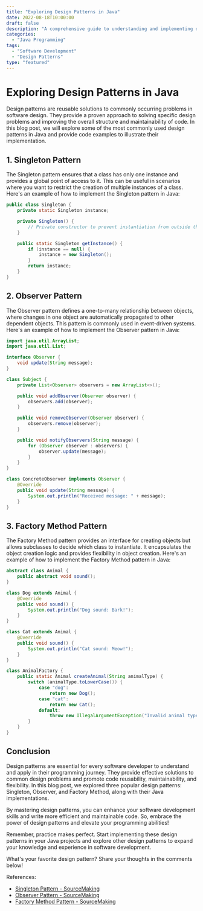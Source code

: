 ```yaml
--- 
title: "Exploring Design Patterns in Java"
date: 2022-08-18T10:00:00
draft: false
description: "A comprehensive guide to understanding and implementing design patterns in Java programming."
categories: 
  - "Java Programming"
tags: 
  - "Software Development"
  - "Design Patterns"
type: "featured"
---
```


# Exploring Design Patterns in Java

Design patterns are reusable solutions to commonly occurring problems in software design. They provide a proven approach to solving specific design problems and improving the overall structure and maintainability of code. In this blog post, we will explore some of the most commonly used design patterns in Java and provide code examples to illustrate their implementation.

## 1. Singleton Pattern

The Singleton pattern ensures that a class has only one instance and provides a global point of access to it. This can be useful in scenarios where you want to restrict the creation of multiple instances of a class. Here's an example of how to implement the Singleton pattern in Java:

```java
public class Singleton {
    private static Singleton instance;

    private Singleton() {
        // Private constructor to prevent instantiation from outside the class
    }

    public static Singleton getInstance() {
        if (instance == null) {
            instance = new Singleton();
        }
        return instance;
    }
}
```

## 2. Observer Pattern

The Observer pattern defines a one-to-many relationship between objects, where changes in one object are automatically propagated to other dependent objects. This pattern is commonly used in event-driven systems. Here's an example of how to implement the Observer pattern in Java:

```java
import java.util.ArrayList;
import java.util.List;

interface Observer {
    void update(String message);
}

class Subject {
    private List<Observer> observers = new ArrayList<>();

    public void addObserver(Observer observer) {
        observers.add(observer);
    }

    public void removeObserver(Observer observer) {
        observers.remove(observer);
    }

    public void notifyObservers(String message) {
        for (Observer observer : observers) {
            observer.update(message);
        }
    }
}

class ConcreteObserver implements Observer {
    @Override
    public void update(String message) {
        System.out.println("Received message: " + message);
    }
}
```

## 3. Factory Method Pattern

The Factory Method pattern provides an interface for creating objects but allows subclasses to decide which class to instantiate. It encapsulates the object creation logic and provides flexibility in object creation. Here's an example of how to implement the Factory Method pattern in Java:

```java
abstract class Animal {
    public abstract void sound();
}

class Dog extends Animal {
    @Override
    public void sound() {
        System.out.println("Dog sound: Bark!");
    }
}

class Cat extends Animal {
    @Override
    public void sound() {
        System.out.println("Cat sound: Meow!");
    }
}

class AnimalFactory {
    public static Animal createAnimal(String animalType) {
        switch (animalType.toLowerCase()) {
            case "dog":
                return new Dog();
            case "cat":
                return new Cat();
            default:
                throw new IllegalArgumentException("Invalid animal type: " + animalType);
        }
    }
}
```

## Conclusion

Design patterns are essential for every software developer to understand and apply in their programming journey. They provide effective solutions to common design problems and promote code reusability, maintainability, and flexibility. In this blog post, we explored three popular design patterns: Singleton, Observer, and Factory Method, along with their Java implementations.

By mastering design patterns, you can enhance your software development skills and write more efficient and maintainable code. So, embrace the power of design patterns and elevate your programming abilities!

Remember, practice makes perfect. Start implementing these design patterns in your Java projects and explore other design patterns to expand your knowledge and experience in software development.

What's your favorite design pattern? Share your thoughts in the comments below!

References:
- [Singleton Pattern - SourceMaking](https://sourcemaking.com/design_patterns/singleton)
- [Observer Pattern - SourceMaking](https://sourcemaking.com/design_patterns/observer)
- [Factory Method Pattern - SourceMaking](https://sourcemaking.com/design_patterns/factory_method)
